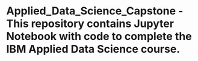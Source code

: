 # Applied_Data_Science_Capstone - This repository contains Jupyter Notebook with code to complete the IBM Applied Data Science course. 

